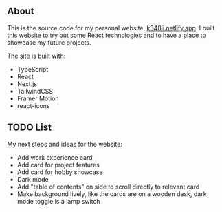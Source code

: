 ## About

This is the source code for my personal website, [k348li.netlify.app](https://k348li.netlify.app/). I built this website to try out some React technologies and to have a place to showcase my future projects.

The site is built with:
- TypeScript
- React
- Next.js
- TailwindCSS
- Framer Motion
- react-icons


## TODO List

My next steps and ideas for the website:
- Add work experience card
- Add card for project features
- Add card for hobby showcase
- Dark mode
- Add "table of contents" on side to scroll directly to relevant card
- Make background lively, like the cards are on a wooden desk, dark mode toggle is a lamp switch

